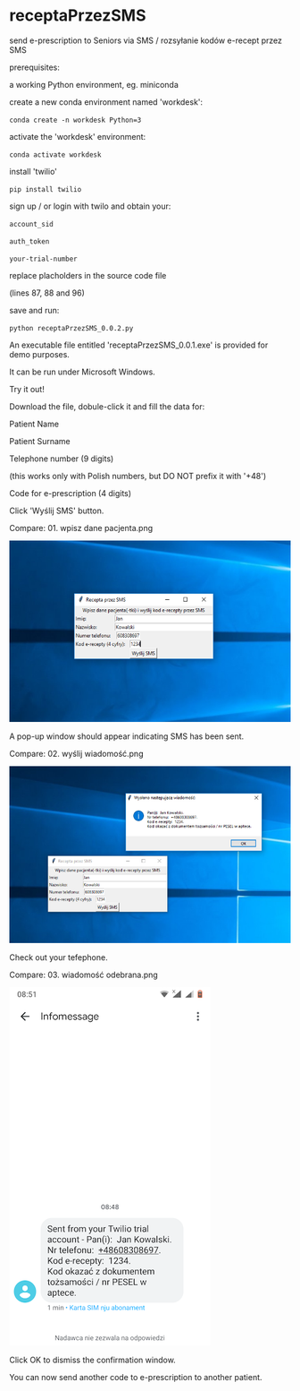 # receptaPrzezSMS
send e-prescription to Seniors via SMS / rozsyłanie kodów e-recept przez SMS

prerequisites:

a working Python environment, eg. miniconda

create a new conda environment named 'workdesk':

`conda create -n workdesk Python=3`

activate the 'workdesk' environment:

`conda activate workdesk`

install 'twilio'

`pip install twilio`

sign up / or login with twilo and obtain your:

`account_sid`

`auth_token`

`your-trial-number`

replace placholders in the source code file

(lines 87, 88 and 96)

save and run:

`python receptaPrzezSMS_0.0.2.py`

An executable file entitled 'receptaPrzezSMS_0.0.1.exe' is provided for demo purposes.

It can be run under Microsoft Windows.

Try it out!

Download the file, dobule-click it and fill the data for:

Patient Name

Patient Surname

Telephone number (9 digits)

(this works only with Polish numbers, but DO NOT prefix it with '+48')

Code for e-prescription (4 digits)

Click 'Wyślij SMS' button.

Compare: 01. wpisz dane pacjenta.png

![alt text](01.%20wpisz%20dane%20pacjenta.png)

A pop-up window should appear indicating SMS has been sent.

Compare: 02. wyślij wiadomość.png

![alt text](02.%20wy%C5%9Blij%20wiadomo%C5%9B%C4%87.png)

Check out your tefephone.

Compare: 03. wiadomość odebrana.png

![alt text](03.%20wiadomo%C5%9B%C4%87%20odebrana.png)

Click OK to dismiss the confirmation window.

You can now send another code to e-prescription to another patient.
